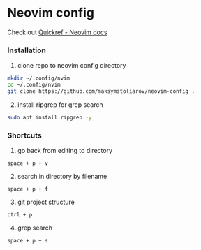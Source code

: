 # Neovim config

Check out [Quickref - Neovim docs](https://neovim.io/doc/user/quickref.html)

### Installation

1. clone repo to neovim config directory
```bash
mkdir ~/.config/nvim
cd ~/.config/nvim
git clone https://github.com/maksymstoliarov/neovim-config .
```

2. install ripgrep for grep search
```bash
sudo apt install ripgrep -y
```

### Shortcuts
 
1. go back from editing to directory
```
space + p + v
```

2. search in directory by filename
```
space + p + f
```

3. git project structure
```
ctrl + p 
```

4. grep search
```
space + p + s
```

